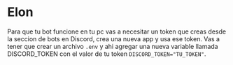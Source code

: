 # Elon

Para que tu bot funcione en tu pc vas a necesitar un token que creas desde la seccion de bots en Discord, crea una nueva app y usa ese token.
Vas a tener que crear un archivo `.env` y ahi agregar una nueva variable llamada DISCORD_TOKEN con el valor de tu token `DISCORD_TOKEN="TU_TOKEN"`.
